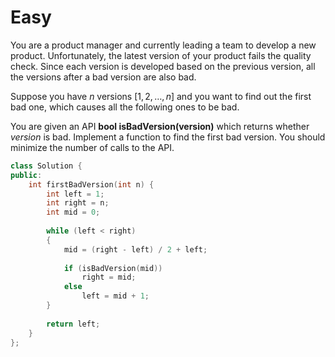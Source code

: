 # Easy

You are a product manager and currently leading a team to develop a new product. Unfortunately, the latest version of your product fails the quality check. Since each version is developed based on the previous version, all the versions after a bad version are also bad.

Suppose you have $n$ versions $[1, 2, \dots, n]$ and you want to find out the first bad one, which causes all the following ones to be bad.

You are given an API **bool isBadVersion(version)** which returns whether $version$ is bad. Implement a function to find the first bad version. You should minimize the number of calls to the API.

```cpp
class Solution {
public:
    int firstBadVersion(int n) {
        int left = 1;
        int right = n;
        int mid = 0;
        
        while (left < right)
        {
            mid = (right - left) / 2 + left;
            
            if (isBadVersion(mid))
                right = mid;
            else
                left = mid + 1;
        }
        
        return left;
    }
};
```
